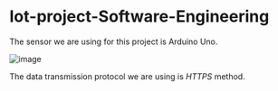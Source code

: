 # Iot-project-Software-Engineering































The sensor we are using for this project is Arduino Uno. 


![image](https://user-images.githubusercontent.com/116787176/204153725-710ceee2-9832-455d-a9f7-1885dfe66ed4.png)

The data transmission protocol we are using is *HTTPS* method.













